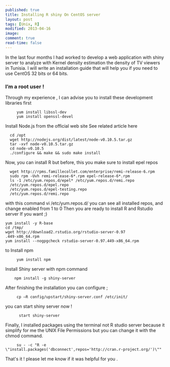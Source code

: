 ```yaml
---
published: true
title: Installing R shiny On CentOS server
layout: post
tags: [Unix, R]
modified: 2013-04-16 
image: 
comment: true
read-time: false
---
```


In the last four months I had worked to develop a web application with shiny server to analyze with Kernel density estimation  the density of TV viewers in Tunisia. I will write an installation guide that will help you if you need to use CentOS 32 bits or 64 bits.


### I’m a root user  !

Through my experience , I can advise you to install these development libraries first

         yum install libssl-dev
         yum install openssl-devel

Install Node.js from the official web site See related article here

      cd /opt
      wget http://nodejs.org/dist/latest/node-v0.10.5.tar.gz
      tar -xvf node-v0.10.5.tar.gz
      cd node-v0.10.5
      ./configure && make && sudo make install


Now, you can install R  but before, this  you make sure to install epel repos  

      wget http://rpms.famillecollet.com/enterprise/remi-release-6.rpm
      sudo rpm -Uvh remi-release-6*.rpm epel-release-6*.rpm
      ls -1 /etc/yum.repos.d/epel* /etc/yum.repos.d/remi.repo
      /etc/yum.repos.d/epel.repo
      /etc/yum.repos.d/epel-testing.repo
      /etc/yum.repos.d/remi.repo

with this command vi /etc/yum.repos.d/ you can see all installed repos,   and change enabled from 1 to 0
Then you are ready to install R and Rstudio server If you want ;)

    yum install -y R-base 
    cd /tmp/
    wget http://download2.rstudio.org/rstudio-server-0.97
    .449-x86_64.rpm
    yum install --nogpgcheck rstudio-server-0.97.449-x86_64.rpm

to Install npm 

         yum install npm

 Install Shiny server with npm command 

        npm install -g shiny-server

After finishing the installation you can configure ;

         cp –R config/upstart/shiny-server.conf /etc/init/

you can start shiny server now !

          start shiny-server
          
Finally, I installed packages using the terminal not R studio server because it simplify for me the UNIX File Permissions  but you can change it with the chmod command.

         su - -c "R -e \"install.packages('dbconnect',repos='http://cran.r-project.org/')\""


That's it ! please let me know if it was helpful for you  .

